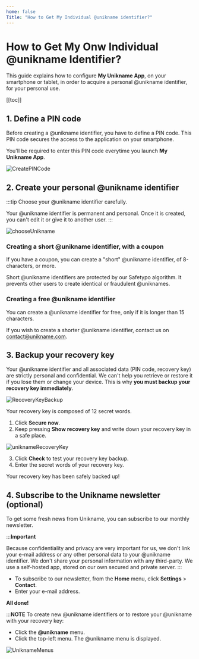 ```yaml
---
home: false
Title: "How to Get My Individual @unikname identifier?"
---
```

# How to Get My Onw Individual @unikname Identifier?

This guide explains how to configure **My Unikname App**, on your smartphone or tablet, in order to acquire a personal @unikname identifier, for your personal use. 

[[toc]]

## 1. Define a PIN code
Before creating a @unikname identifier, you have to define a PIN code. This PIN code secures the access to the application on your smartphone. 

You'll be required to enter this PIN code everytime you launch **My Unikname App**.

<copyscreen caption="Defining a PIN code">![CreatePINCode](./images/CreatePINCode.jpg)</copyscreen>


## 2. Create your personal @unikname identifier

:::tip
Choose your @unikname identifier carefully.

 Your @unikname identifier is permanent and personal. Once it is created, you can't edit it or give it to another user.
 :::

<copyscreen caption="Defining your @unikname">![chooseUnikname](./images/chooseUnikname.jpg)</copyscreen>

### Creating a short @unikname identifier, with a coupon 
If you have a coupon, you can create a "short" @unikname identifier, of 8-characters, or more. 

Short @unikname identifiers are protected by our Safetypo algorithm. It prevents other users to create identical or fraudulent @uniknames.

### Creating a free @unikname identifier
You can create a @unikname identifier for free, only if it is longer than 15 characters. 

If you wish to create a shorter @unikname identifier, contact us on [contact@unikname.com](mailto:contact@unikname.com).

## 3. Backup your recovery key
Your @unikname identifier and all associated data (PIN code, recovery key) are strictly personal and confidential. We can't help you retrieve or restore it if you lose them or change your device. This is why **you must backup your recovery key immediately**. 

<copyscreen>![RecoveryKeyBackup](./images/RecoveryKeyBackup.jpg)</copyscreen>

Your recovery key is composed of 12 secret words.

1. Click **Secure now**.
2. Keep pressing **Show recovery key** and write down your recovery key in a safe place.
  
<copyscreen caption="Recovery key backup">![uniknameRecoveryKey](./images/uniknameRecoveryKey.jpg)</copyscreen>

3. Click **Check** to test your recovery key backup.
4. Enter the secret words of your recovery key.

Your recovery key has been safely backed up!

## 4. Subscribe to the Unikname newsletter (optional)

To get some fresh news from Unikname, you can subscribe to our monthly newsletter. 

:::**Important**

Because confidentiality and privacy are very important for us, we don't link your e-mail address or any other personal data to your @unikname identifier. We don't share your personal information with any third-party. We use a self-hosted app, stored on our own secured and private server. :::  

- To subscribe to our newsletter, from the **Home** menu, click **Settings** > **Contact**.
- Enter your e-mail address.

**All done!** 

:::**NOTE** To create new @unikname identifiers or to restore your @unikname with your recovery key:
- Click the **@unikname** menu.
- Click the top-left menu.
 The @unikname menu is displayed.

<copyscreen>![UniknameMenus](./images/UniknameMenus.png)</copyscreen>
